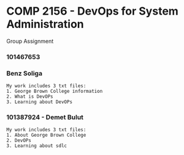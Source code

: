 # COMP 2156 - DevOps for System Administration

Group Assignment

### 101467653
### Benz Soliga
    My work includes 3 txt files:
    1. George Brown College information
    2. What is DevOPs
    3. Learning about DevOPs 

### 101387924 - Demet Bulut
    My work includes 3 txt files:
    1. About George Brown College 
    2. DevOPs
    3. Learning about sdlc
